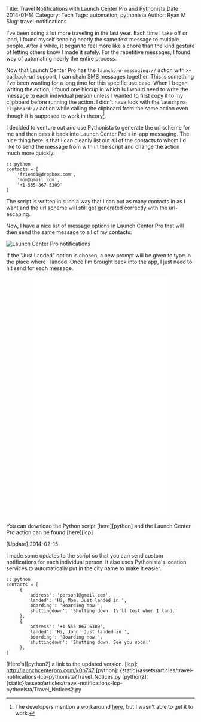 Title: Travel Notifications with Launch Center Pro and Pythonista
Date: 2014-01-14
Category: Tech
Tags: automation, pythonista
Author: Ryan M
Slug: travel-notifications

I've been doing a lot more traveling in the last year. Each time I take off or land, I found myself sending nearly the same text message to multiple people. After a while, it began to feel more like a chore than the kind gesture of letting others know I made it safely. For the repetitive messages, I found  way of automating nearly the entire process.
<!-- PELICAN_END_SUMMARY -->  

Now that Launch Center Pro has the `launchpro-messaging://` action with x-callback-url support, I can chain SMS messages together. This is something I've been wanting for a long time for this specific use case. When I began writing the action, I found one hiccup in which is I would need to write the message to each individual person unless I wanted to first copy it to my clipboard before running the action. I didn't have luck with the `launchpro-clipboard://` action while calling the clipboard from the same action even though it is supposed to work in theory[^1].

I decided to venture out and use Pythonista to generate the url scheme for me and then pass it back into Launch Center Pro's in-app messaging. The nice thing here is that I can cleanly list out all of the contacts to whom I'd like to send the message from with in the script and change the action much more quickly.
	
	:::python
	contacts = [
		'friend1@dropbox.com',
		'mom@gmail.com',
		'+1-555-867-5309'
	]

The script is written in such a way that I can put as many contacts in as I want and the url scheme will still get generated correctly with the url-escaping. 

Now, I have a nice list of message options in Launch Center Pro that will then send the same message to all of my contacts:

![Launch Center Pro notifications]({static}/assets/articles/travel-notifications-lcp-pythonista/lcp_notifications.png)

If the "Just Landed" option is chosen, a new prompt will be given to type in the place where I landed. Once I'm brought back into the app, I just need to hit send for each message.

<span style="text-align: center; display: block;">
<iframe src="//player.vimeo.com/video/84171813?title=0&amp;byline=0&amp;portrait=0" width="361" height="642" frameborder="0" webkitallowfullscreen mozallowfullscreen allowfullscreen></iframe>
</span>


You can download the Python script [here][python] and the Launch Center Pro action can be found [here][lcp]

\[Update\] 2014-02-15  

I made some updates to the script so that you can send custom notifications for each individual person. It also uses Pythonista's location services to automatically put in the city name to make it easier.

    :::python
    contacts = [
         {
            'address': 'person1@gmail.com',
            'landed': 'Hi, Mom. Just landed in ',
            'boarding': 'Boarding now!',
            'shuttingdown': 'Shutting down. I\'ll text when I land.'
         },
         {
            'address': '+1 555 867 5309',
            'landed': 'Hi, John. Just landed in ',
            'boarding': 'Boarding now.',
            'shuttingdown': 'Shutting down. See you soon!'
         },
    ]

[Here's][python2] a link to the updated version.
[lcp]: http://launchcenterpro.com/k0p747
[python]: {static}/assets/articles/travel-notifications-lcp-pythonista/Travel_Notices.py
[python2]: {static}/assets/articles/travel-notifications-lcp-pythonista/Travel_Notices2.py

[^1]: The developers mention a workaround [here](http://help.contrast.co/hc/en-us/articles/200611883-x-callback-url-Support), but I wasn't able to get it to work.
